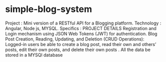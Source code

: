 # simple-blog-system
 
Project : Mini version of a RESTful API for a Blogging platform.
Technology : Angular, Node js, MYSQL.
Specifics :
PROJECT DETAILS
Registration and Login mechanism using JSON Web Tokens
(JWT) for authentication.
Blog Post Creation, Reading, Updating, and Deletion (CRUD
Operations):
Logged-in users be able to create a blog post, read their own
and others’ posts, edit their own posts, and delete their own
posts .
All the data be stored in a MYSQl database
